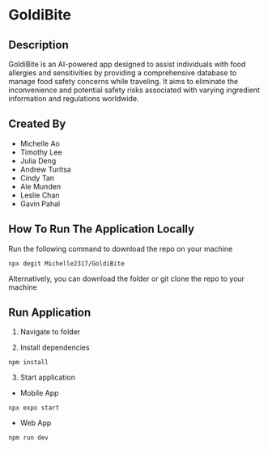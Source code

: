 # GoldiBite

## Description
GoldiBite is an AI-powered app designed to assist individuals with food allergies and sensitivities by providing a comprehensive database to manage food safety concerns while traveling. It aims to eliminate the inconvenience and potential safety risks associated with varying ingredient information and regulations worldwide.

## Created By
- Michelle Ao
- Timothy Lee
- Julia Deng
- Andrew Turitsa
- Cindy Tan
- Ale Munden
- Leslie Chan
- Gavin Pahal

## How To Run The Application Locally
Run the following command to download the repo on your machine
```
npx degit Michelle2317/GoldiBite
```

Alternatively, you can download the folder or git clone the repo to your machine

## Run Application
1. Navigate to folder

2. Install dependencies
```
npm install
```
3. Start application

- Mobile App
```
npx expo start
```
- Web App
```
npm run dev
```
